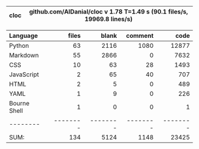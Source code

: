 cloc|github.com/AlDanial/cloc v 1.78  T=1.49 s (90.1 files/s, 19969.8 lines/s)
--- | ---

Language|files|blank|comment|code
:-------|-------:|-------:|-------:|-------:
Python|63|2116|1080|12877
Markdown|55|2866|0|7632
CSS|10|63|28|1493
JavaScript|2|65|40|707
HTML|2|5|0|489
YAML|1|9|0|226
Bourne Shell|1|0|0|1
--------|--------|--------|--------|--------
SUM:|134|5124|1148|23425
